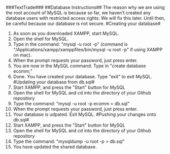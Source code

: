 ###TextTrade###
##Database Instructions##
The reason why we are using the root account of MySQL is because so far, we haven't created any database users with restricted access rights. We will fix this later. Until then, be careful because our database is not secure.
#Creating your database#
1. As soon as you downloaded XAMPP, start MySQL.
2. Open the shell for MySQL.
3. Type in the command: "mysql -u root -p" (command is "/Applications/xampp/xamppfiles/bin/mysql -u root -p" if using XAMPP on mac).
4. When the prompt requests your password, just press enter.
5. You are now in the MySQL command. Type in "create database ecomm;"
6. Done. You have created your database. Type "exit" to exit MySQL.
#Updating your database from db.sql#
1. Start XAMPP, and press the "Start" button for MySQL
2. Open the shell for MySQL and cd into the directory of your Github repository
3. Type the command: "mysql -u root -p ecomm < db.sql"
4. When the prompt requests your password, just press enter.
4. Your database is udpated. Exit MySQL.
#Pushing your changes onto db.sql#
1. Start XAMPP, and press the "Start" button for MySQL
2. Open the shell for MySQL and cd into the directory of your Github repository
3. Type the command: "mysqldump -u root -p > db.sql"
4. You have updated the shared database.

